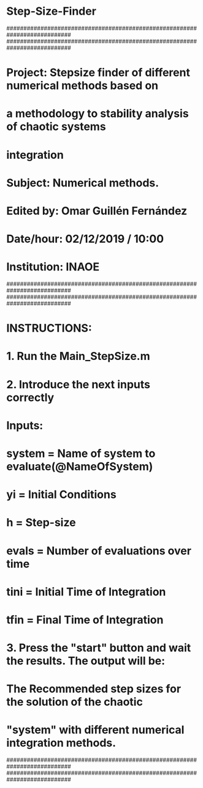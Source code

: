 # Step-Size-Finder

###########################################################################
###########################################################################
# Project:      Stepsize finder of different numerical methods based on   #
#               a methodology to stability analysis of chaotic systems    #
#               integration                                               #
#                                                                         #
#                                                                         #
#                                                                         #
# Subject:      Numerical methods.                                        #
# Edited by:    Omar Guillén Fernández                                    #
# Date/hour:    02/12/2019   /  10:00                                     #
# Institution:  INAOE                                                     #
###########################################################################
###########################################################################
# INSTRUCTIONS:                                                           #
# 1. Run the Main_StepSize.m                                              #
# 2. Introduce the next inputs correctly                                  #
#                                                                         #
# Inputs:                                                                 #
#         system = Name of system to evaluate(@NameOfSystem)              #
#		      yi     = Initial Conditions                                     #
#         h      = Step-size                                              #
#         evals  = Number of evaluations over time                        #                        
#         tini   = Initial Time of Integration                            #
#         tfin   = Final Time of Integration                              #
#                                                                         #
# 3. Press the "start" button and wait the results. The output will be:   #
#         The Recommended step sizes for the solution of the chaotic      #
#         "system" with different numerical integration methods.          #
###########################################################################
###########################################################################
